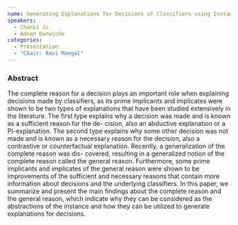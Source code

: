 ```yaml
---
name: Generating Explanations for Decisions of Classifiers using Instance Abstractions
speakers:
  - Chunxi Ji
  - Adnan Darwiche
categories:
  - Presentation
  - "Chair: Ravi Mangal"
---
```


### Abstract

The complete reason for a decision plays an important role
when explaining decisions made by classifiers, as its prime implicants
and implicates were shown to be two types of explanations that have
been studied extensively in the literature. The first type explains why
a decision was made and is known as a sufficient reason for the de-
cision, also an abductive explanation or a PI-explanation. The second
type explains why some other decision was not made and is known as
a necessary reason for the decision, also a contrastive or counterfactual
explanation. Recently, a generalization of the complete reason was dis-
covered, resulting in a generalized notion of the complete reason called
the general reason. Furthermore, some prime implicants and implicates
of the general reason were shown to be improvements of the sufficient
and necessary reasons that contain more information about decisions and
the underlying classifiers. In this paper, we summarize and present the
main findings about the complete reason and the general reason, which
indicate why they can be considered as the abstractions of the instance
and how they can be utilized to generate explanations for decisions.
